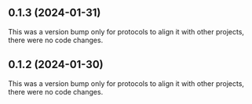 ## 0.1.3 (2024-01-31)

This was a version bump only for protocols to align it with other projects, there were no code changes.

## 0.1.2 (2024-01-30)

This was a version bump only for protocols to align it with other projects, there were no code changes.